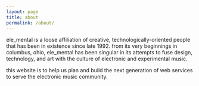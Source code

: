 ```yaml
---
layout: page
title: about
permalink: /about/
---
```


ele_mental is a loose affiliation of creative, technologically-oriented people that has been in existence since late 1992. from its very beginnings in columbus, ohio, ele_mental has been singular in its attempts to fuse design, technology, and art with the culture of electronic and experimental music.

this website is to help us plan and build the next generation of web services to serve the electronic music community.

